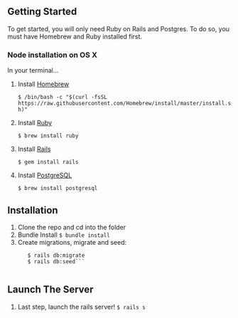 ## Getting Started

To get started, you will only need Ruby on Rails and Postgres. To do so, you must have Homebrew and Ruby installed first.

### Node installation on OS X

In your terminal...

1. Install [Homebrew](https://brew.sh/)

    ```$ /bin/bash -c "$(curl -fsSL https://raw.githubusercontent.com/Homebrew/install/master/install.sh)"```
  
2. Install [Ruby](https://www.ruby-lang.org/en/)
    
    ```$ brew install ruby```

3. Install [Rails](https://rubyonrails.org/)

    ```$ gem install rails```

4. Install [PostgreSQL](https://www.postgresql.org/)

    ```$ brew install postgresql```


## Installation

1. Clone the repo and cd into the folder
2. Bundle Install
    ```$ bundle install```
3. Create migrations, migrate and seed:
    ```$ rails db:create
       $ rails db:migrate
       $ rails db:seed```
       
## Launch The Server

1. Last step, launch the rails server!
    ```$ rails s```


